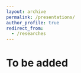 ```yaml
---
layout: archive
permalink: /presentations/
author_profile: true
redirect_from:
  - /researches
---
```



To be added
=====
